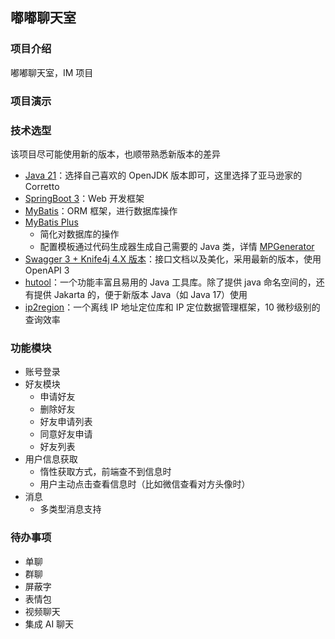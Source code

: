 ## 嘟嘟聊天室

### 项目介绍
嘟嘟聊天室，IM 项目

### 项目演示

### 技术选型
该项目尽可能使用新的版本，也顺带熟悉新版本的差异
* [Java 21](https://aws.amazon.com/cn/corretto)：选择自己喜欢的 OpenJDK 版本即可，这里选择了亚马逊家的 Corretto
* [SpringBoot 3](https://spring.io/projects/spring-boot)：Web 开发框架
* [MyBatis](https://blog.mybatis.org/)：ORM 框架，进行数据库操作
* [MyBatis Plus](https://baomidou.com/)
  * 简化对数据库的操作
  * 配置模板通过代码生成器生成自己需要的 Java 类，详情 [MPGenerator](duchat-chat-server/src/test/java/MPGenerator.java)
* [Swagger 3 + Knife4j 4.X 版本](https://doc.xiaominfo.com/)：接口文档以及美化，采用最新的版本，使用 OpenAPI 3
* [hutool](https://github.com/dromara/hutool)：一个功能丰富且易用的 Java 工具库。除了提供 java 命名空间的，还有提供 Jakarta 的，便于新版本 Java（如 Java 17）使用
* [ip2region](https://github.com/lionsoul2014/ip2region)：一个离线 IP 地址定位库和 IP 定位数据管理框架，10 微秒级别的查询效率

### 功能模块
* 账号登录
* 好友模块
  * 申请好友
  * 删除好友
  * 好友申请列表
  * 同意好友申请
  * 好友列表
* 用户信息获取
  * 惰性获取方式，前端查不到信息时
  * 用户主动点击查看信息时（比如微信查看对方头像时）
* 消息
  * 多类型消息支持

### 待办事项
* 单聊
* 群聊
* 屏蔽字
* 表情包
* 视频聊天
* 集成 AI 聊天